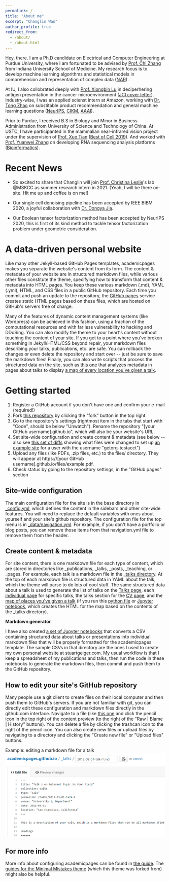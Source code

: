 ```yaml
---
permalink: /
title: "About me"
excerpt: "Changlin Wan"
author_profile: true
redirect_from: 
  - /about/
  - /about.html
---
```


Hey, there. I am a Ph.D candidate on Electrical and Computer Engineering at Purdue University, where I am fortunated to be advised by [Prof. Chi Zhang](https://zcslab.github.io/) from Indiana University School of Medicine. My research focus is to develop machine learning algorithms and statistical models in comprehension and representation of complex data ([NAR](https://academic.oup.com/nar/article/47/18/e111/5542876)).

At IU, I also collobrated deeply with [Prof. Xiongbin Lu](https://xiongbinlulab.org) in deciperhering antigen presentation in the cancer microenvironment ([JCI cover letter](https://www.jci.org/articles/view/140837)). Industry-wise, I was an applied scienst intern at Amazon, working with [Dr. Tong Zhao](https://scholar.google.com/citations?hl=en&user=SSBJh9oAAAAJ&view_op=list_works&sortby=pubdate) on substitable product recommendation and general machine learning questions ([NeurIPS](https://papers.nips.cc/paper/2020/file/1def1713ebf17722cbe300cfc1c88558-Paper.pdf), [CIKM](https://dl.acm.org/doi/abs/10.1145/3340531.3412156), [AAAI](https://ojs.aaai.org//index.php/AAAI/article/view/6072)). 

Prior to Purdue, I received B.S in Biology and Minor in Business Administration from University of Science and Technology of China. At USTC, I have participanted in the mammalian near-infrared vision project under the supervision of [Prof. Xue Tian](https://www.xuelab.ustc.edu.cn/) ([Best of Cell 2019](https://www.cell.com/cell/pdf/S0092-8674(19)30101-1.pdf)). And worked with [Prof. Yuanwei Zhang](http://www.biostacs.com/index.html) on developing RNA sequencing analysis platforms ([Bioinformatics](https://academic.oup.com/bioinformatics/article/33/20/3289/2976718)).


Recent News
==========
- So excited to share that Changlin will join [Prof. Christina Leslie](https://www.mskcc.org/research/ski/labs/christina-leslie)'s lab @MSKCC as summer research intern in 2021. (Yeah, I will be there on-site. Hit me up and coffee is on me!)

- Our single cell denoising pipeline has been accepted by IEEE BIBM 2020, a joyful collaboration with [Dr. Dongya Jia](https://scholar.google.com/citations?user=lz2H6dsAAAAJ&hl=en).

- Our Boolean tensor factorization method has been accepted by NeurIPS 2020, this is first of its kind method to tackle tensor factorization problem under geometric consideration.




A data-driven personal website
======
Like many other Jekyll-based GitHub Pages templates, academicpages makes you separate the website's content from its form. The content & metadata of your website are in structured markdown files, while various other files constitute the theme, specifying how to transform that content & metadata into HTML pages. You keep these various markdown (.md), YAML (.yml), HTML, and CSS files in a public GitHub repository. Each time you commit and push an update to the repository, the [GitHub pages](https://pages.github.com/) service creates static HTML pages based on these files, which are hosted on GitHub's servers free of charge.

Many of the features of dynamic content management systems (like Wordpress) can be achieved in this fashion, using a fraction of the computational resources and with far less vulnerability to hacking and DDoSing. You can also modify the theme to your heart's content without touching the content of your site. If you get to a point where you've broken something in Jekyll/HTML/CSS beyond repair, your markdown files describing your talks, publications, etc. are safe. You can rollback the changes or even delete the repository and start over -- just be sure to save the markdown files! Finally, you can also write scripts that process the structured data on the site, such as [this one](https://github.com/academicpages/academicpages.github.io/blob/master/talkmap.ipynb) that analyzes metadata in pages about talks to display [a map of every location you've given a talk](https://academicpages.github.io/talkmap.html).

Getting started
======
1. Register a GitHub account if you don't have one and confirm your e-mail (required!)
1. Fork [this repository](https://github.com/academicpages/academicpages.github.io) by clicking the "fork" button in the top right. 
1. Go to the repository's settings (rightmost item in the tabs that start with "Code", should be below "Unwatch"). Rename the repository "[your GitHub username].github.io", which will also be your website's URL.
1. Set site-wide configuration and create content & metadata (see below -- also see [this set of diffs](http://archive.is/3TPas) showing what files were changed to set up [an example site](https://getorg-testacct.github.io) for a user with the username "getorg-testacct")
1. Upload any files (like PDFs, .zip files, etc.) to the files/ directory. They will appear at https://[your GitHub username].github.io/files/example.pdf.  
1. Check status by going to the repository settings, in the "GitHub pages" section

Site-wide configuration
------
The main configuration file for the site is in the base directory in [_config.yml](https://github.com/academicpages/academicpages.github.io/blob/master/_config.yml), which defines the content in the sidebars and other site-wide features. You will need to replace the default variables with ones about yourself and your site's github repository. The configuration file for the top menu is in [_data/navigation.yml](https://github.com/academicpages/academicpages.github.io/blob/master/_data/navigation.yml). For example, if you don't have a portfolio or blog posts, you can remove those items from that navigation.yml file to remove them from the header. 

Create content & metadata
------
For site content, there is one markdown file for each type of content, which are stored in directories like _publications, _talks, _posts, _teaching, or _pages. For example, each talk is a markdown file in the [_talks directory](https://github.com/academicpages/academicpages.github.io/tree/master/_talks). At the top of each markdown file is structured data in YAML about the talk, which the theme will parse to do lots of cool stuff. The same structured data about a talk is used to generate the list of talks on the [Talks page](https://academicpages.github.io/talks), each [individual page](https://academicpages.github.io/talks/2012-03-01-talk-1) for specific talks, the talks section for the [CV page](https://academicpages.github.io/cv), and the [map of places you've given a talk](https://academicpages.github.io/talkmap.html) (if you run this [python file](https://github.com/academicpages/academicpages.github.io/blob/master/talkmap.py) or [Jupyter notebook](https://github.com/academicpages/academicpages.github.io/blob/master/talkmap.ipynb), which creates the HTML for the map based on the contents of the _talks directory).

**Markdown generator**

I have also created [a set of Jupyter notebooks](https://github.com/academicpages/academicpages.github.io/tree/master/markdown_generator
) that converts a CSV containing structured data about talks or presentations into individual markdown files that will be properly formatted for the academicpages template. The sample CSVs in that directory are the ones I used to create my own personal website at stuartgeiger.com. My usual workflow is that I keep a spreadsheet of my publications and talks, then run the code in these notebooks to generate the markdown files, then commit and push them to the GitHub repository.

How to edit your site's GitHub repository
------
Many people use a git client to create files on their local computer and then push them to GitHub's servers. If you are not familiar with git, you can directly edit these configuration and markdown files directly in the github.com interface. Navigate to a file (like [this one](https://github.com/academicpages/academicpages.github.io/blob/master/_talks/2012-03-01-talk-1.md) and click the pencil icon in the top right of the content preview (to the right of the "Raw | Blame | History" buttons). You can delete a file by clicking the trashcan icon to the right of the pencil icon. You can also create new files or upload files by navigating to a directory and clicking the "Create new file" or "Upload files" buttons. 

Example: editing a markdown file for a talk
![Editing a markdown file for a talk](/images/editing-talk.png)

For more info
------
More info about configuring academicpages can be found in [the guide](https://academicpages.github.io/markdown/). The [guides for the Minimal Mistakes theme](https://mmistakes.github.io/minimal-mistakes/docs/configuration/) (which this theme was forked from) might also be helpful.
